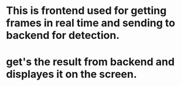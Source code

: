 # This is frontend used for getting frames in real time and sending to backend for detection.

# get's the result from backend and displayes it on the screen.